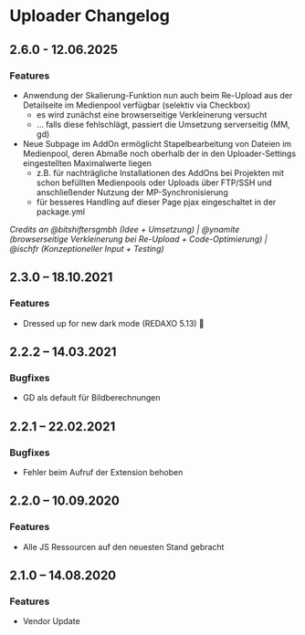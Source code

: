 # Uploader Changelog

## 2.6.0 - 12.06.2025

### Features

* Anwendung der Skalierung-Funktion nun auch beim Re-Upload aus der Detailseite im Medienpool verfügbar
 (selektiv via Checkbox)
  * es wird zunächst eine browserseitige Verkleinerung versucht
  * ... falls diese fehlschlägt, passiert die Umsetzung serverseitig (MM, gd) 
* Neue Subpage im AddOn ermöglicht Stapelbearbeitung von Dateien im Medienpool, deren Abmaße noch oberhalb der in den 
 Uploader-Settings eingestellten Maximalwerte liegen
  * z.B. für nachträgliche Installationen des AddOns bei Projekten mit schon befüllten Medienpools oder Uploads über FTP/SSH
  und anschließender Nutzung der MP-Synchronisierung
  * für besseres Handling auf dieser Page pjax eingeschaltet in der package.yml

_Credits an @bitshiftersgmbh (Idee + Umsetzung) | @ynamite (browserseitige Verkleinerung bei Re-Upload + Code-Optimierung)
| @ischfr (Konzeptioneller Input + Testing)_

## 2.3.0 – 18.10.2021

### Features

* Dressed up for new dark mode (REDAXO 5.13) 🦇


## 2.2.2 – 14.03.2021

### Bugfixes

* GD als default für Bildberechnungen


## 2.2.1 – 22.02.2021

### Bugfixes

* Fehler beim Aufruf der Extension behoben


## 2.2.0 – 10.09.2020

### Features

* Alle JS Ressourcen auf den neuesten Stand gebracht


## 2.1.0 – 14.08.2020

### Features

* Vendor Update
